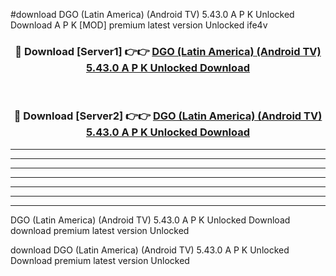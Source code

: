 #download DGO (Latin America) (Android TV) 5.43.0 A P K Unlocked Download A P K [MOD] premium latest version Unlocked ife4v 



<div align="center">
<h3>🔴 Download [Server1] 👉👉 <a href="https://apkdownload-94cd0.web.app/">DGO (Latin America) (Android TV) 5.43.0 A P K Unlocked Download</a></h3><br>

<h3>🔴 Download [Server2] 👉👉 <a href="https://apkdownload-94cd0.web.app/">DGO (Latin America) (Android TV) 5.43.0 A P K Unlocked Download</a></h3>
</div>





----------------------------------------------------------

----------------------------------------------------------

----------------------------------------------------------

----------------------------------------------------------

----------------------------------------------------------

----------------------------------------------------------

----------------------------------------------------------

DGO (Latin America) (Android TV) 5.43.0 A P K Unlocked Download download premium latest version Unlocked

download DGO (Latin America) (Android TV) 5.43.0 A P K Unlocked Download premium latest version Unlocked
